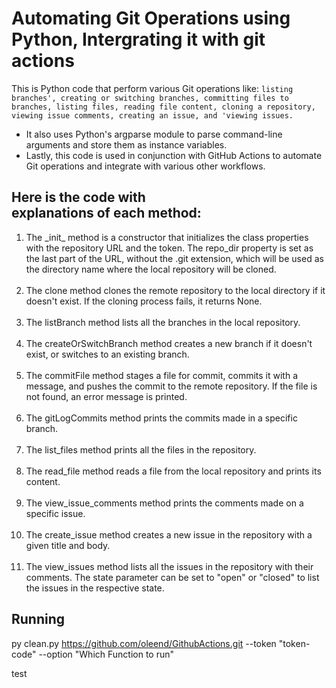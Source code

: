 # Automating Git Operations using Python, Intergrating it with git actions

This is Python code that perform various Git operations like: `listing branches', creating or switching branches, committing files to branches, listing files, reading file content, cloning a repository, viewing issue comments, creating an issue, and 'viewing issues.`


<ul>


<li>It also uses Python's argparse module to parse command-line arguments and store them as instance variables.</li>

<li>Lastly, this code is used in conjunction with GitHub Actions to automate Git operations and integrate with various other workflows.</li>
</ul>

## <b>Here is the code with explanations of each method:</b>

<ol>
<li>The _init_ method is a constructor that initializes the class properties with the repository URL and the token. The repo_dir property is set as the last part of the URL, without the .git extension, which will be used as the directory name where the local repository will be cloned.</li>
<br>

<li>The clone method clones the remote repository to the local directory if it doesn't exist. If the cloning process fails, it returns None.</li>
<br>
<li>The listBranch method lists all the branches in the local repository.</li>
<br>
<li>The createOrSwitchBranch method creates a new branch if it doesn't exist, or switches to an existing branch.</li>
<br>
<li>The commitFile method stages a file for commit, commits it with a message, and pushes the commit to the remote repository. If the file is not found, an error message is printed.</li>
<br>
<li>The gitLogCommits method prints the commits made in a specific branch.</li>
<br>
<li>The list_files method prints all the files in the repository.</li>
<br>
<li>The read_file method reads a file from the local repository and prints its content.</li>
<br>
<li>The view_issue_comments method prints the comments made on a specific issue.</li>
<br>
<li>The create_issue method creates a new issue in the repository with a given title and body.</li>
<br>
<li>The view_issues method lists all the issues in the repository with their comments. The state parameter can be set to "open" or "closed" to list the issues in the respective state.</li>
</ol>



## Running
py clean.py  https://github.com/oleend/GithubActions.git --token "token-code" --option "Which Function to run"







test
